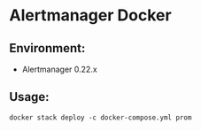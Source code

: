 # Alertmanager Docker

## Environment:
  * Alertmanager 0.22.x

## Usage:
```console
docker stack deploy -c docker-compose.yml prom
```
